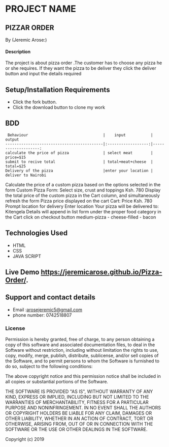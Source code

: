 # PROJECT NAME
## PIZZAR ORDER
   By (Jeremic Arose:)



#### Description
The project is about pizza order .The customer  has to choose  any pizza he or she requires. If they want the pizza to be deliver they click the deliver button and input the details required

## Setup/Installation Requirements
* Click the fork button.
* Click the download button to clone my work

## BDD

     Behaviour                                 |    input           |        output      
    -------------------------------------------|:------------------:|--------------------:
    calculate the price of pizza               | select meat        | price=$15                  
    submit to recive total                     | total+meat+cheese  |  total=$25 
    Delivery of the pizza                      |enter your location |  deliver to Nairobi   

Calculate the price of a custom pizza based on the options selected in the form	Custom Pizza Form: Select size, crust and toppings	Ksh. 780
Display the total price of the custom pizza in the Cart column, and simultaneously refresh the form	Pizza price displayed on the cart	Cart: Price Ksh. 780
Prompt location for delivery	Enter location	Your pizza will be delivered to: Kitengela
Details will append in list form under the proper food category in the Cart	click on checkout button	medium-pizza - cheese-filled - bacon
## Technologies Used
 * HTML
 * CSS
 * JAVA SCRIPT

 ## Live Demo https://jeremicarose.github.io/Pizza-Order/. 

## Support and contact details
 * Email :arosejeremic5@gmail.com
 * phone number: 0742518807 
### License
Permission is hereby granted, free of charge, to any person obtaining a copy of this software and associated documentation files, to deal in the Software without restriction, including without limitation the rights to use, copy, modify, merge, publish, distribute, sublicense, and/or sell copies of the Software, and to permit persons to whom the Software is furnished to do so, subject to the following conditions:

The above copyright notice and this permission notice shall be included in all copies or substantial portions of the Software.

THE SOFTWARE IS PROVIDED "AS IS", WITHOUT WARRANTY OF ANY KIND, EXPRESS OR IMPLIED, INCLUDING BUT NOT LIMITED TO THE WARRANTIES OF MERCHANTABILITY, FITNESS FOR A PARTICULAR PURPOSE AND NONINFRINGEMENT. IN NO EVENT SHALL THE AUTHORS OR COPYRIGHT HOLDERS BE LIABLE FOR ANY CLAIM, DAMAGES OR OTHER LIABILITY, WHETHER IN AN ACTION OF CONTRACT, TORT OR OTHERWISE, ARISING FROM, OUT OF OR IN CONNECTION WITH THE SOFTWARE OR THE USE OR OTHER DEALINGS IN THE SOFTWARE.

Copyright (c) 2019